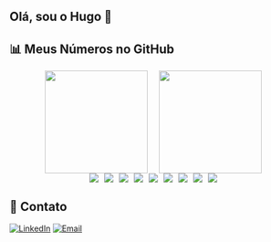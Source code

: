 
## Olá, sou o Hugo 👋



## 📊 **Meus Números no GitHub**
<div align="center">
  <!-- GitHub Stats -->
  <div style="display: flex; justify-content: center; gap: 20px;">
    <img height="180em" src="https://github-readme-stats.vercel.app/api?username=hugojesus28&show_icons=true&theme=tokyonight" />
    <img height="180em" src="https://github-readme-stats.vercel.app/api/top-langs/?username=hugojesus28&layout=compact&theme=tokyonight" />
  </div>

  <!-- Badges Tecnologias -->
  <div style="display: flex; justify-content: center; gap: 10px; flex-wrap: wrap;">
     <img src="https://img.shields.io/badge/HTML5-E34F26?style=for-the-badge&logo=html5&logoColor=white" />
    <img src="https://img.shields.io/badge/CSS3-1572B6?style=for-the-badge&logo=css3&logoColor=white" />
    <img src="https://img.shields.io/badge/JavaScript-F7DF1E?style=for-the-badge&logo=javascript&logoColor=black" />
    <img src="https://img.shields.io/badge/PHP-777BB4?style=for-the-badge&logo=php&logoColor=white" />
    <img src="https://img.shields.io/badge/React%20Native-61DAFB?style=for-the-badge&logo=react&logoColor=black" />
    <img src="https://img.shields.io/badge/Laravel-FF2D20?style=for-the-badge&logo=laravel&logoColor=white" />
    <img src="https://img.shields.io/badge/Java-FF7F00?style=for-the-badge&logo=java&logoColor=white" />
    <img src="https://img.shields.io/badge/Python-3776AB?style=for-the-badge&logo=python&logoColor=white" />
    <img src="https://img.shields.io/badge/Bootstrap-563D7C?style=for-the-badge&logo=bootstrap&logoColor=white" />
  </div>
</div>




## 💬 **Contato**
[![LinkedIn](https://img.shields.io/badge/LinkedIn-Hugo%20de%20Jesus-0077B5?style=for-the-badge&logo=linkedin&logoColor=white)](https://www.linkedin.com/in/hugo-de-jesus-09b8271b2)
[![Email](https://img.shields.io/badge/Email-hugojesus012@gmail.com-D14836?style=for-the-badge&logo=gmail&logoColor=white)](mailto:hugojesus012@gmail.com)



